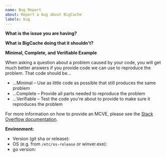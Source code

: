 ```yaml
---
name: Bug Report
about: Report a bug about BigCache
labels: bug
---
```


**What is the issue you are having?**



**What is BigCache doing that it shouldn't?**



**Minimal, Complete, and Verifiable Example**

When asking a question about a problem caused by your code, you will get much better answers if you provide code we can use to reproduce the problem. That code should be...

* ...Minimal – Use as little code as possible that still produces the same problem
* ...Complete – Provide all parts needed to reproduce the problem
* ...Verifiable – Test the code you're about to provide to make sure it reproduces the problem

For more information on how to provide an MCVE, please see the [Stack Overflow documentation](https://stackoverflow.com/help/mcve).

**Environment:**
- Version (git sha or release):
- OS (e.g. from `/etc/os-release` or winver.exe):
- go version: 
